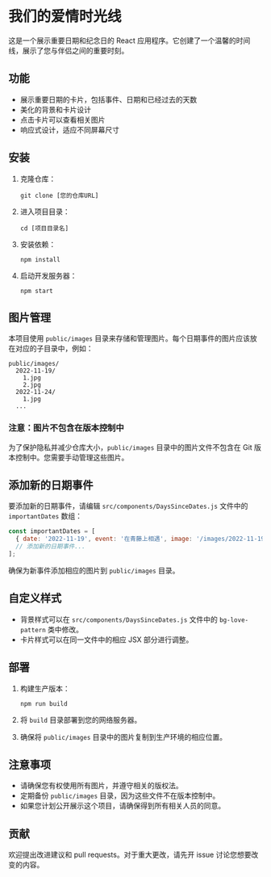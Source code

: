 # 我们的爱情时光线

这是一个展示重要日期和纪念日的 React 应用程序。它创建了一个温馨的时间线，展示了您与伴侣之间的重要时刻。

## 功能

- 展示重要日期的卡片，包括事件、日期和已经过去的天数
- 美化的背景和卡片设计
- 点击卡片可以查看相关图片
- 响应式设计，适应不同屏幕尺寸

## 安装

1. 克隆仓库：
   ```
   git clone [您的仓库URL]
   ```

2. 进入项目目录：
   ```
   cd [项目目录名]
   ```

3. 安装依赖：
   ```
   npm install
   ```

4. 启动开发服务器：
   ```
   npm start
   ```

## 图片管理

本项目使用 `public/images` 目录来存储和管理图片。每个日期事件的图片应该放在对应的子目录中，例如：

```
public/images/
  2022-11-19/
    1.jpg
    2.jpg
  2022-11-24/
    1.jpg
  ...
```

### 注意：图片不包含在版本控制中

为了保护隐私并减少仓库大小，`public/images` 目录中的图片文件不包含在 Git 版本控制中。您需要手动管理这些图片。

## 添加新的日期事件

要添加新的日期事件，请编辑 `src/components/DaysSinceDates.js` 文件中的 `importantDates` 数组：

```javascript
const importantDates = [
  { date: '2022-11-19', event: '在青藤上相遇', image: '/images/2022-11-19/1.jpg' },
  // 添加新的日期事件...
];
```

确保为新事件添加相应的图片到 `public/images` 目录。

## 自定义样式

- 背景样式可以在 `src/components/DaysSinceDates.js` 文件中的 `bg-love-pattern` 类中修改。
- 卡片样式可以在同一文件中的相应 JSX 部分进行调整。

## 部署

1. 构建生产版本：
   ```
   npm run build
   ```

2. 将 `build` 目录部署到您的网络服务器。

3. 确保将 `public/images` 目录中的图片复制到生产环境的相应位置。

## 注意事项

- 请确保您有权使用所有图片，并遵守相关的版权法。
- 定期备份 `public/images` 目录，因为这些文件不在版本控制中。
- 如果您计划公开展示这个项目，请确保得到所有相关人员的同意。

## 贡献

欢迎提出改进建议和 pull requests。对于重大更改，请先开 issue 讨论您想要改变的内容。

